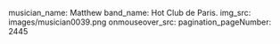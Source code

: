 musician_name: Matthew
band_name: Hot Club de Paris.
img_src: images/musician0039.png
onmouseover_src: 
pagination_pageNumber: 2445